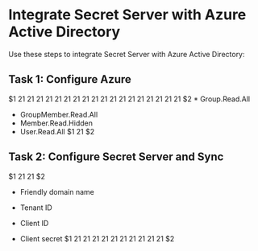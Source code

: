 [title]: # (Integrate Secret Server with Azure Active Directory)
[tags]: # (Azure, directory service, active directory)
[priority]: # (1000)

[display]: # (all)

Integrate Secret Server with Azure Active Directory
====================

Use these steps to integrate Secret Server with Azure Active Directory:

## Task 1: Configure Azure
$1
$2$1
$2$1
$2$1
$2$1
$2$1
$2$1
$2$1
$2$1
$2$1
$2$1
$2$1
$2$1
$2$1
$2$1
$2$1
$2$1
$2$1
$2$1
$2   * Group.Read.All
   * GroupMember.Read.All
   * Member.Read.Hidden
   * User.Read.All
$1
$2$1
$2
## Task 2: Configure Secret Server and Sync
$1
$2$1
$2$1
$2
   - Friendly domain name

   - Tenant ID

   - Client ID

   - Client secret
$1
$2$1
$2$1
$2$1
$2$1
$2$1
$2$1
$2$1
$2$1
$2$1
$2$1
$2